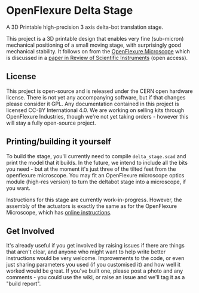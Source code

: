 # OpenFlexure Delta Stage
A 3D Printable high-precision 3 axis delta-bot translation stage.

This project is a 3D printable design that enables very fine (sub-micron) mechanical positioning of a small moving stage, with surprisingly good mechanical stability.  It follows on from the [OpenFlexure Microscope](https://github.com/rwb27/openflexure_microscope) which is discussed in a [paper in Review of Scientific Instruments](http://dx.doi.org/10.1063/1.4941068) (open access).

## License
This project is open-source and is released under the CERN open hardware license.  There is not yet any accompanying software, but if that changes please consider it GPL.  Any documentation contained in this project is licensed CC-BY International 4.0.  We are working on selling kits through OpenFlexure Industries, though we're not yet taking orders - however this will stay a fully open-source project.

## Printing/building it yourself
To build the stage, you'll currently need to compile ``delta_stage.scad`` and print the model that it builds.  In the future, we intend to include all the bits you need - but at the moment it's just three of the tilted feet from the openflexure microscope.  You may fit an OpenFlexure microscope optics module (high-res version) to turn the deltabot stage into a microscope, if you want.

Instructions for this stage are currently work-in-progress.  However, the assembly of the actuators is exactly the same as for the OpenFlexure Microscope, which has [online instructions](https://openflexure.org/projects/microscope/).

## Get Involved
It's already useful if you get involved by raising issues if there are things that aren't clear, and anyone who might want to help write better instructions would be very welcome.  Improvements to the code, or even just sharing parameters you used (if you customised it) and how well it worked would be great.  If you've built one, please post a photo and any comments - you could use the wiki, or raise an issue and we'll tag it as a "build report".

